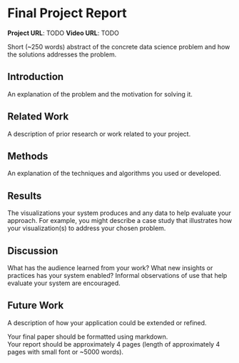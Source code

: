 # Final Project Report

**Project URL**: TODO
**Video URL**: TODO

Short (~250 words) abstract of the concrete data science problem and how the solutions addresses the problem.

## Introduction
An explanation of the problem and the motivation for solving it.

## Related Work
A description of prior research or work related to your project.

## Methods
An explanation of the techniques and algorithms you used or developed.

## Results
The visualizations your system produces and any data to help evaluate your approach. For example, you might describe a case study that illustrates how your visualization(s) to address your chosen problem.

## Discussion
What has the audience learned from your work? What new insights or practices has your system enabled? Informal observations of use that help evaluate your system are encouraged.

## Future Work
A description of how your application could be extended or refined. 

Your final paper should be formatted using markdown.   
Your report should be approximately 4 pages (length of approximately 4 pages with small font or ~5000 words). 
